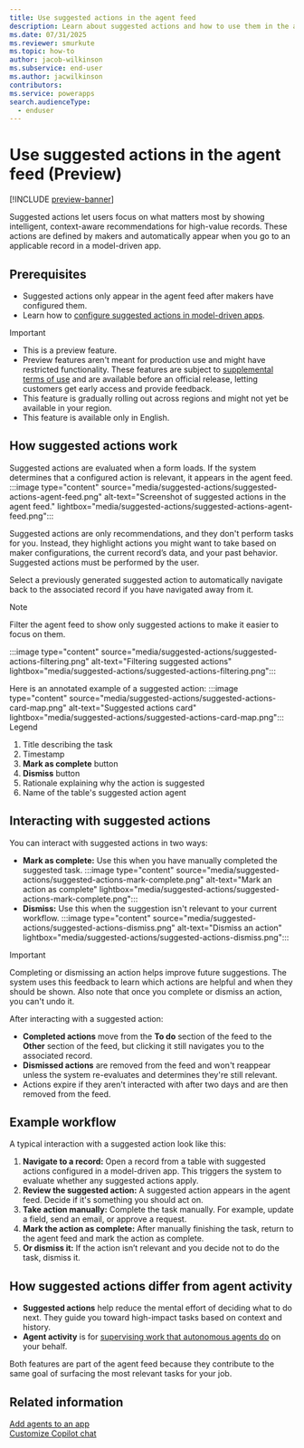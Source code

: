 ```yaml
---
title: Use suggested actions in the agent feed
description: Learn about suggested actions and how to use them in the agent feed.
ms.date: 07/31/2025
ms.reviewer: smurkute
ms.topic: how-to
author: jacob-wilkinson
ms.subservice: end-user
ms.author: jacwilkinson
contributors: 
ms.service: powerapps
search.audienceType: 
  - enduser
---
```

# Use suggested actions in the agent feed (Preview)

[!INCLUDE [preview-banner](~/../shared-content/shared/preview-includes/preview-banner.md)]

Suggested actions let users focus on what matters most by showing intelligent, context-aware recommendations for high-value records. These actions are defined by makers and automatically appear when you go to an applicable record in a model-driven app.

## Prerequisites

- Suggested actions only appear in the agent feed after makers have configured them.
- Learn how to [configure suggested actions in model-driven apps](../maker/model-driven-apps/configure-suggested-actions.md).

> [!IMPORTANT]
>
> - This is a preview feature.
> - Preview features aren't meant for production use and might have restricted functionality. These features are subject to [supplemental terms of use](https://go.microsoft.com/fwlink/?linkid=2216214) and are available before an official release, letting customers get early access and provide feedback.
> - This feature is gradually rolling out across regions and might not yet be available in your region.
> - This feature is available only in English.

## How suggested actions work

Suggested actions are evaluated when a form loads. If the system determines that a configured action is relevant, it appears in the agent feed.
:::image type="content" source="media/suggested-actions/suggested-actions-agent-feed.png" alt-text="Screenshot of suggested actions in the agent feed." lightbox="media/suggested-actions/suggested-actions-agent-feed.png":::

Suggested actions are only recommendations, and they don't perform tasks for you. Instead, they highlight actions you might want to take based on maker configurations, the current record’s data, and your past behavior. Suggested actions must be performed by the user.

Select a previously generated suggested action to automatically navigate back to the associated record if you have navigated away from it.

> [!NOTE]
> Filter the agent feed to show only suggested actions to make it easier to focus on them.

:::image type="content" source="media/suggested-actions/suggested-actions-filtering.png" alt-text="Filtering suggested actions" lightbox="media/suggested-actions/suggested-actions-filtering.png":::

Here is an annotated example of a suggested action:
:::image type="content" source="media/suggested-actions/suggested-actions-card-map.png" alt-text="Suggested actions card" lightbox="media/suggested-actions/suggested-actions-card-map.png":::
Legend
1. Title describing the task
1. Timestamp
1. **Mark as complete** button
1. **Dismiss** button
1. Rationale explaining why the action is suggested
1. Name of the table's suggested action agent

## Interacting with suggested actions

You can interact with suggested actions in two ways:

- **Mark as complete:** Use this when you have manually completed the suggested task.
  :::image type="content" source="media/suggested-actions/suggested-actions-mark-complete.png" alt-text="Mark an action as complete" lightbox="media/suggested-actions/suggested-actions-mark-complete.png":::
- **Dismiss:** Use this when the suggestion isn't relevant to your current workflow.
  :::image type="content" source="media/suggested-actions/suggested-actions-dismiss.png" alt-text="Dismiss an action" lightbox="media/suggested-actions/suggested-actions-dismiss.png":::

> [!IMPORTANT]
> Completing or dismissing an action helps improve future suggestions. The system uses this feedback to learn which actions are helpful and when they should be shown. Also note that once you complete or dismiss an action, you can't undo it.

After interacting with a suggested action:
- **Completed actions** move from the **To do** section of the feed to the **Other** section of the feed, but clicking it still navigates you to the associated record.
- **Dismissed actions** are removed from the feed and won't reappear unless the system re-evaluates and determines they're still relevant.
- Actions expire if they aren't interacted with after two days and are then removed from the feed.

## Example workflow

A typical interaction with a suggested action look like this:

1. **Navigate to a record:** Open a record from a table with suggested actions configured in a model-driven app. This triggers the system to evaluate whether any suggested actions apply.
1. **Review the suggested action:** A suggested action appears in the agent feed. Decide if it's something you should act on.
1. **Take action manually:** Complete the task manually. For example, update a field, send an email, or approve a request.
1. **Mark the action as complete:** After manually finishing the task, return to the agent feed and mark the action as complete.
1. **Or dismiss it:** If the action isn’t relevant and you decide not to do the task, dismiss it.

## How suggested actions differ from agent activity
- **Suggested actions** help reduce the mental effort of deciding what to do next. They guide you toward high-impact tasks based on context and history.
- **Agent activity** is for [supervising work that autonomous agents do](supervise-agents-with-agent-feed.md) on your behalf.

Both features are part of the agent feed because they contribute to the same goal of surfacing the most relevant tasks for your job.

## Related information

[Add agents to an app](../maker/model-driven-apps/add-agents-to-app.md)  
[Customize Copilot chat](../maker/model-driven-apps/customize-copilot-chat.md)  
